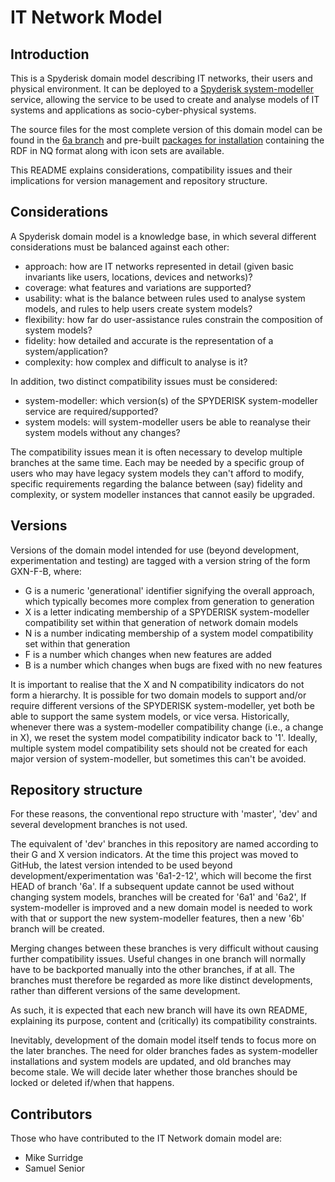 # IT Network Model

## Introduction

This is a Spyderisk domain model describing IT networks, their users and physical environment. It can be deployed to a [Spyderisk system-modeller](https://github.com/Spyderisk/system-modeller) service, allowing the service to be used to create and analyse models of IT systems and applications as socio-cyber-physical systems.

The source files for the most complete version of this domain model can be found in the [6a branch](https://github.com/Spyderisk/domain-network/tree/6a) and pre-built [packages for installation](https://github.com/Spyderisk/domain-network/packages/1826148) containing the RDF in NQ format along with icon sets are available.

This README explains considerations, compatibility issues and their implications for version management and repository structure.

## Considerations

A Spyderisk domain model is a knowledge base, in which several different considerations must be balanced against each other:

- approach: how are IT networks represented in detail (given basic invariants like users, locations, devices and networks)?
- coverage: what features and variations are supported?
- usability: what is the balance between rules used to analyse system models, and rules to help users create system models?
- flexibility: how far do user-assistance rules constrain the composition of system models?
- fidelity: how detailed and accurate is the representation of a system/application?
- complexity: how complex and difficult to analyse is it?

In addition, two distinct compatibility issues must be considered:

- system-modeller: which version(s) of the SPYDERISK system-modeller service are required/supported?
- system models: will system-modeller users be able to reanalyse their system models without any changes?

The compatibility issues mean it is often necessary to develop multiple branches at the same time. Each may be needed by a specific group of users who may have legacy system models they can't afford to modify, specific requirements regarding the balance between (say) fidelity and complexity, or system modeller instances that cannot easily be upgraded.

## Versions

Versions of the domain model intended for use (beyond development, experimentation and testing) are tagged with a version string of the form GXN-F-B, where:

- G is a numeric 'generational' identifier signifying the overall approach, which typically becomes more complex from generation to generation
- X is a letter indicating membership of a SPYDERISK system-modeller compatibility set within that generation of network domain models
- N is a number indicating membership of a system model compatibility set within that generation
- F is a number which changes when new features are added
- B is a number which changes when bugs are fixed with no new features

It is important to realise that the X and N compatibility indicators do not form a hierarchy. It is possible for two domain models to support and/or require different versions of the SPYDERISK system-modeller, yet both be able to support the same system models, or vice versa. Historically, whenever there was a system-modeller compatibility change (i.e., a change in X), we reset the system model compatibility indicator back to '1'. Ideally, multiple system model compatibility sets should not be created for each major version of system-modeller, but sometimes this can't be avoided.

## Repository structure

For these reasons, the conventional repo structure with 'master', 'dev' and several development branches is not used. 

The equivalent of 'dev' branches in this repository are named according to their G and X version indicators. At the time this project was moved to GitHub, the latest version intended to be used beyond development/experimentation was '6a1-2-12', which will become the first HEAD of branch '6a'. If a subsequent update cannot be used without changing system models, branches will be created for '6a1' and '6a2', If system-modeller is improved and a new domain model is needed to work with that or support the new system-modeller features, then a new '6b' branch will be created.

Merging changes between these branches is very difficult without causing further compatibility issues. Useful changes in one branch will normally have to be backported manually into the other branches, if at all. The branches must therefore be regarded as more like distinct developments, rather than different versions of the same development.

As such, it is expected that each new branch will have its own README, explaining its purpose, content and (critically) its compatibility constraints.

Inevitably, development of the domain model itself tends to focus more on the later branches. The need for older branches fades as system-modeller installations and system models are updated, and old branches may become stale. We will decide later whether those branches should be locked or deleted if/when that happens.

## Contributors

Those who have contributed to the IT Network domain model are:

* Mike Surridge
* Samuel Senior
